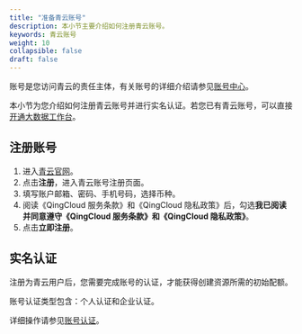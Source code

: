 ```yaml
---
title: "准备青云账号"
description: 本小节主要介绍如何注册青云账号。 
keywords: 青云账号
weight: 10
collapsible: false
draft: false
---
```


账号是您访问青云的责任主体，有关账号的详细介绍请参见[账号中心](/authorization/account/intro/introduction/)。

本小节为您介绍如何注册青云账号并进行实名认证。若您已有青云账号，可以直接[开通大数据工作台](../subscribe)。

## 注册账号

1. 进入[青云官网](https://www.qingcloud.com/)。
2. 点击**注册**，进入青云账号注册页面。
3. 填写账户邮箱、密码、手机号码，选择币种。
4. 阅读《QingCloud 服务条款》和《QingCloud 隐私政策》后，勾选**我已阅读并同意遵守《QingCloud 服务条款》和《QingCloud 隐私政策》**。
5. 点击**立即注册**。

## 实名认证

注册为青云用户后，您需要完成账号的认证，才能获得创建资源所需的初始配额。

账号认证类型包含：个人认证和企业认证。

详细操作请参见[账号认证](/authorization/account/manual/user_verify/)。
